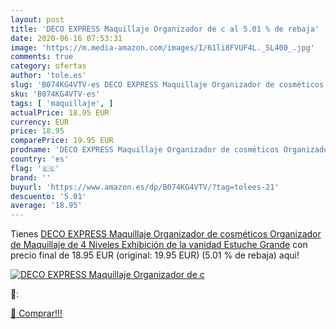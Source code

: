 ```yaml
---
layout: post
title: 'DECO EXPRESS Maquillaje Organizador de c al 5.01 % de rebaja'
date: 2020-06-16 07:53:31
image: 'https://m.media-amazon.com/images/I/61li8FVUF4L._SL400_.jpg'
comments: true
category: ofertas
author: 'tole.es'
slug: 'B074KG4VTV-es DECO EXPRESS Maquillaje Organizador de cosméticos...'
sku: 'B074KG4VTV-es'
tags: [ 'maquillaje', ]
actualPrice: 18.95 EUR
currency: EUR
price: 18.95
comparePrice: 19.95 EUR
prodname: 'DECO EXPRESS Maquillaje Organizador de cosméticos Organizador de Maquillaje de 4 Niveles Exhibición de la vanidad Estuche Grande'
country: 'es'
flag: '🇪🇸'
brand: ''
buyurl: 'https://www.amazon.es/dp/B074KG4VTV/?tag=tolees-21'
descuento: '5.01'
average: '18.95'
---
```


Tienes [DECO EXPRESS Maquillaje Organizador de cosméticos Organizador de Maquillaje de 4 Niveles Exhibición de la vanidad Estuche Grande](https://www.amazon.es/dp/B074KG4VTV/?tag=tolees-21) con precio final de  18.95 EUR (original: 19.95 EUR) (5.01 %  de rebaja) aqui!

[![DECO EXPRESS Maquillaje Organizador de c](https://m.media-amazon.com/images/I/61li8FVUF4L._SL400_.jpg)](https://www.amazon.es/dp/B074KG4VTV/?tag=tolees-21)

🔎:


[🛒 Comprar!!!](https://www.amazon.es/dp/B074KG4VTV/?tag=tolees-21)
